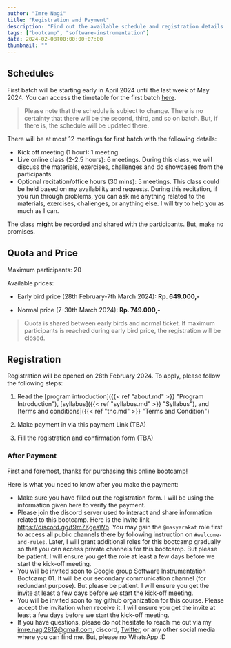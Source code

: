 ```yaml
---
author: "Imre Nagi"
title: "Registration and Payment"
description: "Find out the available schedule and registration details for the course/bootcamp"
tags: ["bootcamp", "software-instrumentation"]
date: 2024-02-08T00:00:00+07:00
thumbnail: ""
---
```


## Schedules

First batch will be starting early in April 2024 until the last week of May 2024. You can access the timetable for the first batch [here](https://docs.google.com/spreadsheets/d/16wlOJjRgutrN5lHK0LhQ550L68wz_L-zfzUkTOkIdVI/edit?usp=sharing). 

> Please note that the schedule is subject to change. There is no certainty that there will be the second, third, and so on batch. But, if there is, the schedule will be updated there.

There will be at most 12 meetings for first batch with the following details:
  
  * Kick off meeting (1 hour): 1 meeting.
  * Live online class (2-2.5 hours): 6 meetings. During this class, we will discuss the materials, exercises, challenges and do showcases from the participants.
  * Optional recitation/office hours (30 mins): 5 meetings. This class could be held based on my availability and requests. During this recitation, if you run through problems, you can ask me anything related to the materials, exercises, challenges, or anything else. I will try to help you as much as I can.

The class **might** be recorded and shared with the participants. But, make no promises.

## Quota and Price 

Maximum participants: 20

Available prices:

* Early bird price (28th February-7th March 2024): **Rp. 649.000,-**

* Normal price (7-30th March 2024): **Rp. 749.000,-**

> Quota is shared between early birds and normal ticket. If maximum participants is reached during early bird price, the registration will be closed.

## Registration

Registration will be opened on 28th February 2024. To apply, please follow the following steps:

1. Read the [program introduction]({{< ref "about.md" >}} "Program Introduction"), [syllabus]({{< ref "syllabus.md" >}} "Syllabus"), and [terms and conditions]({{< ref "tnc.md" >}} "Terms and Condition") 

1. Make payment in via this payment Link (TBA)

1. Fill the registration and confirmation form (TBA)

### After Payment

First and foremost, thanks for purchasing this online bootcamp!

Here is what you need to know after you make the payment:

* Make sure you have filled out the registration form. I will be using the information given here to verify the payment.
* Please join the discord server used to interact and share information related to this bootcamp. Here is the invite link https://discord.gg/f9m7KgesWb. You may gain the `@masyarakat` role first to access all public channels there by following instruction on `#welcome-and-rules`. Later, I will grant additional roles for this bootcamp gradually so that you can access private channels for this bootcamp. But please be patient. I will ensure you get the role at least a few days before we start the kick-off meeting.
* You will be invited soon to Google group Software Instrumentation Bootcamp 01. It will be our secondary communication channel (for redundant purpose). But please be patient. I will ensure you get the invite at least a few days before we start the kick-off meeting.
* You will be invited soon to my github organization for this course. Please accept the invitation when receive it. I will ensure you get the invite at least a few days before we start the kick-off meeting.
* If you have questions, please do not hesitate to reach me out via my <imre.nagi2812@gmail.com>, discord, [Twitter](https://twitter.com/imrenagi), or any other social media where you can find me. But, please no WhatsApp :D 